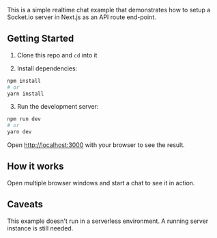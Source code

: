 This is a simple realtime chat example that demonstrates how to setup a Socket.io server in Next.js as an API route end-point.

## Getting Started

1. Clone this repo and `cd` into it

2. Install dependencies:

```bash
npm install
# or
yarn install
```

3. Run the development server:

```bash
npm run dev
# or
yarn dev
```

Open [http://localhost:3000](http://localhost:3000) with your browser to see the result.

## How it works

Open multiple browser windows and start a chat to see it in action.

## Caveats

This example doesn't run in a serverless environment.
A running server instance is still needed.
